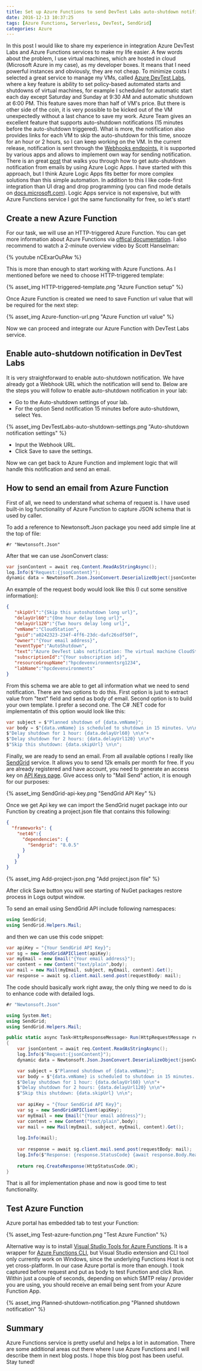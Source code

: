 ```yaml
---
title: Set up Azure Functions to send DevTest Labs auto-shutdown notification
date: 2016-12-13 10:37:25
tags: [Azure Functions, Serverless, DevTest, SendGrid]
categories: Azure
---
```

In this post I would like to share my experience in integration Azure DevTest Labs and Azure Functions services to make my life easier. A few words about the problem, I use virtual machines, which are hosted in cloud (Microsoft Azure in my case), as my developer boxes. It means that I need powerful instances and obviously, they are not cheap. To minimize costs I selected a great service to manage my VMs, called [Azure DevTest Labs](https://azure.microsoft.com/en-us/services/devtest-lab/), where a key feature is ability to set policy-based automated starts and shutdowns of virtual machines, for example I scheduled for automatic start each day except Saturday and Sunday at 9:30 AM and automatic shutdown at 6:00 PM. This feature saves more than half of VM's price. But there is other side of the coin, it is very possible to be kicked out of the VM unexpectedly without a last chance to save my work. Azure Team gives an excellent feature that supports auto-shutdown notifications (15 minutes before the auto-shutdown triggered). What is more, the notification also provides links for each VM to skip the auto-shutdown for this time, snooze for an hour or 2 hours, so I can keep working on the VM.
In the current release, notification is sent through the [Webhooks endpoints](https://en.wikipedia.org/wiki/Webhook), it is supported by various apps and allows to implement own way for sending notification.
There is an great [post](https://blogs.msdn.microsoft.com/devtestlab/2016/08/30/set-up-devtest-labs-to-send-auto-shutdown-notification/) that walks you through how to get auto-shutdown notification from emails by using Azure Logic Apps. I have started with this approach, but I think Azure Logic Apps fits better for more complex solutions than this simple automation. In addition to this I like code-first integration than UI drag and drop programming (you can find mode details on [docs.microsoft.com](https://docs.microsoft.com/en-us/azure/azure-functions/functions-compare-logic-apps-ms-flow-webjobs)). Logic Apps service is not expensive, but with Azure Functions service I got the same functionality for free, so let's start!

## Create a new Azure Function

For our task, we will use an HTTP-triggered Azure Function. You can get more information about Azure Functions via [offical documentation](https://azure.microsoft.com/en-in/services/functions/). I also recommend to watch a 2-minute overview video by Scott Hanselman:

{% youtube nCExarOuPAw %}

This is more than enough to start working with Azure Functions. As I mentioned before we need to choose HTTP-triggered template:

{% asset_img HTTP-triggered-template.png "Azure Function setup" %}

Once Azure Function is created we need to save Function url value that will be required for the next step:

{% asset_img Azure-function-url.png "Azure Function url value" %}

Now we can proceed and integrate our Azure Function with DevTest Labs service.

## Enable auto-shutdown notification in DevTest Labs

It is very straightforward to enable auto-shutdown notification. We have already got a Webhook URL which the notification will send to. 
Below are the steps you will follow to enable auto-shutdown notification in your lab:
- Go to the Auto-shutdown settings of your lab.
- For the option Send notification 15 minutes before auto-shutdown, select Yes.

{% asset_img DevTestLabs-auto-shutdown-settings.png "Auto-shutdown notification settings" %}

- Input the Webhook URL.
- Click Save to save the settings.

Now we can get back to Azure Function and implement logic that will handle this notification and send an email.

## How to send an email from Azure Function

First of all, we need to understand what schema of request is. I have used built-in log functionality of Azure Function to capture JSON schema that is used by caller. 

To add a reference to Newtonsoft.Json package you need add simple line at the top of file:

```
#r "Newtonsoft.Json"
```

After that we can use JsonConvert class:

```cs
var jsonContent = await req.Content.ReadAsStringAsync();
log.Info($"Request:{jsonContent}");
dynamic data = Newtonsoft.Json.JsonConvert.DeserializeObject(jsonContent);
```

An example of the request body would look like this (I cut some sensitive information):

```json
{
   "skipUrl":"{Skip this autoshutdown long url}",
   "delayUrl60":"{One hour delay long url}",
   "delayUrl120":"{Two hours delay long url}",
   "vmName":"CloudStation",
   "guid":"a0242323-234f-4ff6-23dc-dafc26sdf50f",
   "owner":"{Your email address}",
   "eventType":"AutoShutdown",
   "text":"Azure DevTest Labs notification: The virtual machine CloudStation in lab hpcdevenvironments with subscriptionId {Your subscription id} is scheduled for automatic shutdown in 15 minutes. Machine user is {Your email address}. <https://prod.skipdelay.vsdth.visualstudio.com/skip?...|Skip> this autoshutdown. <https://prod.skipdelay.vsdth.visualstudio.com/delay?...|Delay one hour>. <https://prod.skipdelay.vsdth.visualstudio.com/delay? ...|Delay two hours>.",
   "subscriptionId":"{Your subscription id}",
   "resourceGroupName":"hpcdevenvironmentsrg1234",
   "labName":"hpcdevenvironments"
}
```

From this schema we are able to get all information what we need to send notification. There are two options to do this. First option is just to extract value from "text" field and send as body of email. Second option is to build your own template. I prefer a second one. 
The C# .NET code for implementatin of this option would look like this:

```cs
var subject = $"Planned shutdown of {data.vmName}";
var body = $"{data.vmName} is scheduled to shutdown in 15 minutes. \n\n"+
$"Delay shutdown for 1 hour: {data.delayUrl60} \n\n"+
$"Delay shutdown for 2 hours: {data.delayUrl120} \n\n"+
$"Skip this shutdown: {data.skipUrl} \n\n";
```

Finally, we are ready to send an email. From all available options I really like [SendGrid](https://sendgrid.com/) service. It allows you to send 12k emails per month for free. If you are already registered and have account, you need to generate an access key on [API Keys page](https://app.sendgrid.com/settings/api_keys). Give access only to "Mail Send" action, it is enough for our purposes:

{% asset_img SendGrid-api-key.png "SendGrid API Key" %}

Once we get Api key we can import the SendGrid nuget package into our Function by creating a project.json file that contains this following:

```json
{
  "frameworks": {
    "net46":{
      "dependencies": {
        "Sendgrid": "8.0.5"
      }
    }
   }
}
```

{% asset_img Add-project-json.png "Add project.json file" %}

After click Save button you will see starting of NuGet packages restore process in Logs output window.

To send an email using SendGrid API include following namespaces:

```cs
using SendGrid;
using SendGrid.Helpers.Mail;
```
and then we can use this code snippet:

```cs
var apiKey = "{Your SendGrid API Key}";
var sg = new SendGridAPIClient(apiKey);
var myEmail = new Email("{Your email address}");
var content = new Content("text/plain",body);
var mail = new Mail(myEmail, subject, myEmail, content).Get();
var response = await sg.client.mail.send.post(requestBody: mail);
```

The code should basically work right away, the only thing we need to do is to enhance code with detailed logs. 

```cs
#r "Newtonsoft.Json"

using System.Net;
using SendGrid;
using SendGrid.Helpers.Mail;

public static async Task<HttpResponseMessage> Run(HttpRequestMessage req, TraceWriter log)
{
    var jsonContent = await req.Content.ReadAsStringAsync();
    log.Info($"Request:{jsonContent}");
    dynamic data = Newtonsoft.Json.JsonConvert.DeserializeObject(jsonContent);

    var subject = $"Planned shutdown of {data.vmName}";
    var body = $"{data.vmName} is scheduled to shutdown in 15 minutes. \n\n"+
    $"Delay shutdown for 1 hour: {data.delayUrl60} \n\n"+
    $"Delay shutdown for 2 hours: {data.delayUrl120} \n\n"+
    $"Skip this shutdown: {data.skipUrl} \n\n";
    
    var apiKey = "{Your SendGrid API Key}";
    var sg = new SendGridAPIClient(apiKey);
    var myEmail = new Email("{Your email address}");
    var content = new Content("text/plain",body);
    var mail = new Mail(myEmail, subject, myEmail, content).Get();
    
    log.Info(mail);
    
    var response = await sg.client.mail.send.post(requestBody: mail);
    log.Info($"Response: {response.StatusCode} {await response.Body.ReadAsStringAsync()}");
    
    return req.CreateResponse(HttpStatusCode.OK);
}
```
That is all for implementation phase and now is good time to test functionality.

## Test Azure Function

Azure portal has embedded tab to test your Function:

{% asset_img Test-azure-function.png "Test Azure Function" %}

Alternative way is to install [Visual Studio Tools for Azure Functions](https://blogs.msdn.microsoft.com/webdev/2016/12/01/visual-studio-tools-for-azure-functions/). It is a wrapper for [Azure Functions CLI](https://www.npmjs.com/package/azure-functions-cli), but Visual Studio extension and CLI tool only currently work on Windows, since the underlying Functions Host is not yet cross-platform.
In our case Azure portal is more than enough. I took captured before request and put as body to test Function and click Run.
Within just a couple of seconds, depending on which SMTP relay / provider you are using, you should receive an email being sent from your Azure Function App.

{% asset_img Planned-shutdown-notification.png "Planned shutdown notification" %}

## Summary

Azure Functions service is pretty useful and helps a lot in automation. There are some additional areas out there where I use Azure Functions and I will describe them in next blog posts.
I hope this blog post has been useful. Stay tuned!